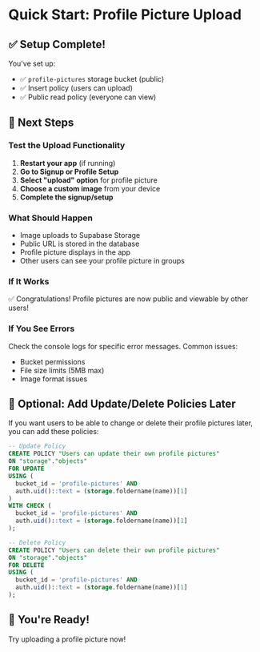 # Quick Start: Profile Picture Upload

## ✅ Setup Complete!

You've set up:
- ✅ `profile-pictures` storage bucket (public)
- ✅ Insert policy (users can upload)
- ✅ Public read policy (everyone can view)

## 🎯 Next Steps

### Test the Upload Functionality

1. **Restart your app** (if running)
2. **Go to Signup or Profile Setup**
3. **Select "upload" option** for profile picture
4. **Choose a custom image** from your device
5. **Complete the signup/setup**

### What Should Happen

- Image uploads to Supabase Storage
- Public URL is stored in the database
- Profile picture displays in the app
- Other users can see your profile picture in groups

### If It Works

✅ Congratulations! Profile pictures are now public and viewable by other users!

### If You See Errors

Check the console logs for specific error messages. Common issues:
- Bucket permissions
- File size limits (5MB max)
- Image format issues

## 📝 Optional: Add Update/Delete Policies Later

If you want users to be able to change or delete their profile pictures later, you can add these policies:

```sql
-- Update Policy
CREATE POLICY "Users can update their own profile pictures"
ON "storage"."objects"
FOR UPDATE
USING (
  bucket_id = 'profile-pictures' AND
  auth.uid()::text = (storage.foldername(name))[1]
)
WITH CHECK (
  bucket_id = 'profile-pictures' AND
  auth.uid()::text = (storage.foldername(name))[1]
);

-- Delete Policy
CREATE POLICY "Users can delete their own profile pictures"
ON "storage"."objects"
FOR DELETE
USING (
  bucket_id = 'profile-pictures' AND
  auth.uid()::text = (storage.foldername(name))[1]
);
```

## 🎉 You're Ready!

Try uploading a profile picture now!
